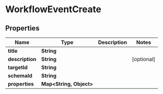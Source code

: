 

# WorkflowEventCreate

## Properties

Name | Type | Description | Notes
------------ | ------------- | ------------- | -------------
**title** | **String** |  | 
**description** | **String** |  |  [optional]
**targetId** | **String** |  | 
**schemaId** | **String** |  | 
**properties** | **Map&lt;String, Object&gt;** |  | 



